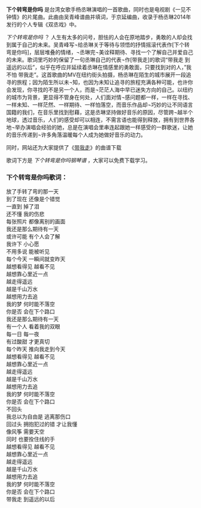 

**下个转弯是你吗**
是台湾女歌手杨丞琳演唱的一首歌曲，同时也是电视剧《一见不钟情》的片尾曲。此曲由吴青峰谱曲并填词，于京延编曲，收录于杨丞琳2014年发行的个人专辑《双丞戏》中。

_下个转弯是你吗_ ？
人生有太多的问号，胆怯的人会在原地踏步，勇敢的人却会找到属于自己的未来。吴青峰写¬给丞琳关于等待与领悟的抒情摇滚代表作[下个转弯是你吗]，层层堆叠的情绪，¬丞琳完¬美诠释期待、寻找一个了解自己并爱自己的未来。歌词里巧妙的保留了一句丞琳自己的代表¬作[带我走]的歌词“带我走
到遥远的以后”，似乎在呼应并延续着丞琳在情感里的勇敢面，只要找到对的人，”我不怕
带我走”。这首歌曲的MV在纽约街头拍摄，杨丞琳在陌生的城市展开一段追寻的旅程；因为陌生所以未¬知，也因为未知让追寻的旅程充满各种可能，也许你会发现，你寻找的不是另一个人，而是¬茫茫人海中早已迷失方向的自己。以纽约的城市为背景，更显得不管身在何处，人们面对情¬感问题都一样，一样在寻找、一样未知、一样茫然、一样期待、一样怕落空，而音乐作品却¬巧妙的让不同语言国籍的我们，在音乐里找到慰藉，这是丞琳坚持做好音乐的原因，尽管跨¬越半个地球，透过音乐，人们的感受却可以相连，不需言语也能得到释放，拥有到世界各地¬举办演唱会经验的她，总是在演唱会里串连起跟她一样感受的一群歌迷，让她的音乐传递到¬许多角落温暖每个人成为她做好音乐的动力。

同时，网站还为大家提供了《[带我走](Music-2426-带我走-杨丞琳--不良校花-插曲.html "带我走")》的曲谱下载

歌词下方是 _下个转弯是你吗钢琴谱_ ，大家可以免费下载学习。

### 下个转弯是你吗歌词：

放了手转了弯的那一天  
到了现在 还像是个错觉  
一直到 掉了泪  
还不懂 我的伤悲  
每张照片 都像离别的画面  
我还是那么期待有一天  
或许可能 有个人会了解  
我许下 小心愿  
不用多说 能被听见  
每个今天 一瞬间就变昨天  
越想看得见 越看不见  
越想靠心里近一点  
越走得遥远  
越是千山万水  
越想用力去追  
我的梦 何时能不落空  
你是否 会在下个路口  
我还是那么期待有一天  
有一个人 看着我的双眼  
每一日 每一夜  
有过酸甜 才更真切  
每个昨天 推向我走到今天  
越想看得见 越看不见  
越想靠心里近一点  
越走得遥远  
越是千山万水  
越想用力去追  
我的梦 何时能不落空  
你是否 会在下个路口  
不回头  
我总以为自由是 逃离那伤口  
回过头 拥抱犯过的错 才让我懂  
像风筝 需要天空  
同时 也要拴住线的手  
越想看得见 越看不见  
越想靠心里近一点  
越走得遥远  
越是千山万水  
越想用力去追  
我的梦 何时能不落空  
你是否 会在下个路口  
带我走 到遥远的以后

